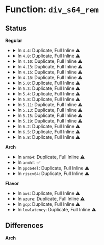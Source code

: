 # Function: <code>div_s64_rem</code>

## Status
<b>Regular</b>
<ul>
<li>
<details>
<summary>In <code>4.4</code>: Duplicate, Full Inline ⚠️</summary>

**Collision:** Static Duplication

**Inline:** Full

**Transformation:** False

**Instances:**

```
In kernel/time/time.c (ffffffff810eb0c4)
Location: include/linux/math64.h:27
Inline: True
Inline callers:
  - kernel/time/time.c:ns_to_timeval
```
```
In kernel/time/ntp.c (0)
Location: include/linux/math64.h:27
Inline: True
```
```
In lib/vsprintf.c (ffffffff813f3422)
Location: include/linux/math64.h:27
Inline: True
Inline callers:
  - lib/vsprintf.c:vsscanf
```
```
In drivers/rtc/rtc-lib.c (ffffffff81673025)
Location: include/linux/math64.h:27
Inline: True
Inline callers:
  - drivers/rtc/rtc-lib.c:rtc_time64_to_tm
```
```
In drivers/thermal/power_allocator.c (ffffffff8168a056)
Location: include/linux/math64.h:27
Inline: True
Inline callers:
  - drivers/thermal/power_allocator.c:power_allocator_throttle
```
</details>
</li>
<li>
<details>
<summary>In <code>4.8</code>: Duplicate, Full Inline ⚠️</summary>

**Collision:** Static Duplication

**Inline:** Full

**Transformation:** False

**Instances:**

```
In kernel/time/time.c (ffffffff810f1d97)
Location: include/linux/math64.h:27
Inline: True
Inline callers:
  - kernel/time/time.c:ns_to_timeval
```
```
In kernel/time/ntp.c (ffffffff810fea50)
Location: include/linux/math64.h:27
Inline: True
Inline callers:
  - kernel/time/ntp.c:__do_adjtimex
  - kernel/time/ntp.c:second_overflow
  - kernel/time/ntp.c:second_overflow
```
```
In kernel/time/timeconv.c (ffffffff81100b56)
Location: include/linux/math64.h:27
Inline: True
Inline callers:
  - kernel/time/timeconv.c:time64_to_tm
```
```
In lib/vsprintf.c (ffffffff8143b0ba)
Location: include/linux/math64.h:27
Inline: True
Inline callers:
  - lib/vsprintf.c:vsscanf
```
```
In drivers/rtc/rtc-lib.c (ffffffff816d3815)
Location: include/linux/math64.h:27
Inline: True
Inline callers:
  - drivers/rtc/rtc-lib.c:rtc_time64_to_tm
```
```
In drivers/thermal/power_allocator.c (ffffffff816eae6c)
Location: include/linux/math64.h:27
Inline: True
Inline callers:
  - drivers/thermal/power_allocator.c:allocate_power
```
</details>
</li>
<li>
<details>
<summary>In <code>4.10</code>: Duplicate, Full Inline ⚠️</summary>

**Collision:** Static Duplication

**Inline:** Full

**Transformation:** False

**Instances:**

```
In kernel/time/time.c (ffffffff810f8f17)
Location: include/linux/math64.h:27
Inline: True
Inline callers:
  - kernel/time/time.c:ns_to_timeval
```
```
In kernel/time/ntp.c (ffffffff81101840)
Location: include/linux/math64.h:27
Inline: True
Inline callers:
  - kernel/time/ntp.c:__do_adjtimex
  - kernel/time/ntp.c:second_overflow
  - kernel/time/ntp.c:second_overflow
```
```
In kernel/time/timeconv.c (ffffffff811038f6)
Location: include/linux/math64.h:27
Inline: True
Inline callers:
  - kernel/time/timeconv.c:time64_to_tm
```
```
In lib/vsprintf.c (ffffffff8145808e)
Location: include/linux/math64.h:27
Inline: True
Inline callers:
  - lib/vsprintf.c:vsscanf
```
```
In drivers/rtc/rtc-lib.c (ffffffff817034f5)
Location: include/linux/math64.h:27
Inline: True
Inline callers:
  - drivers/rtc/rtc-lib.c:rtc_time64_to_tm
```
```
In drivers/thermal/power_allocator.c (ffffffff8171bd8c)
Location: include/linux/math64.h:27
Inline: True
Inline callers:
  - drivers/thermal/power_allocator.c:allocate_power
```
</details>
</li>
<li>
<details>
<summary>In <code>4.13</code>: Duplicate, Full Inline ⚠️</summary>

**Collision:** Static Duplication

**Inline:** Full

**Transformation:** False

**Instances:**

```
In kernel/time/time.c (ffffffff810fb1bb)
Location: include/linux/math64.h:27
Inline: True
Inline callers:
  - kernel/time/time.c:ns_to_timeval
```
```
In kernel/time/ntp.c (ffffffff81103942)
Location: include/linux/math64.h:27
Inline: True
Inline callers:
  - kernel/time/ntp.c:__do_adjtimex
  - kernel/time/ntp.c:second_overflow
  - kernel/time/ntp.c:second_overflow
```
```
In kernel/time/timeconv.c (ffffffff81105a26)
Location: include/linux/math64.h:27
Inline: True
Inline callers:
  - kernel/time/timeconv.c:time64_to_tm
```
```
In drivers/rtc/rtc-lib.c (ffffffff81718ce5)
Location: include/linux/math64.h:27
Inline: True
Inline callers:
  - drivers/rtc/rtc-lib.c:rtc_time64_to_tm
```
```
In drivers/thermal/power_allocator.c (ffffffff8173401b)
Location: include/linux/math64.h:27
Inline: True
Inline callers:
  - drivers/thermal/power_allocator.c:allocate_power
```
```
In lib/vsprintf.c (ffffffff818f9c04)
Location: include/linux/math64.h:27
Inline: True
Inline callers:
  - lib/vsprintf.c:vsscanf
```
</details>
</li>
<li>
<details>
<summary>In <code>4.15</code>: Duplicate, Full Inline ⚠️</summary>

**Collision:** Static Duplication

**Inline:** Full

**Transformation:** False

**Instances:**

```
In kernel/sched/fair.c (ffffffff810c9e3e)
Location: include/linux/math64.h:38
Inline: True
Inline callers:
  - kernel/sched/fair.c:sched_group_set_shares
  - kernel/sched/fair.c:sched_group_set_shares
  - kernel/sched/fair.c:sched_group_set_shares
  - kernel/sched/fair.c:dequeue_task_fair
  - kernel/sched/fair.c:dequeue_task_fair
  - kernel/sched/fair.c:dequeue_task_fair
  - kernel/sched/fair.c:enqueue_task_fair
  - kernel/sched/fair.c:enqueue_task_fair
  - kernel/sched/fair.c:enqueue_task_fair
```
```
In kernel/time/time.c (ffffffff81105b5b)
Location: include/linux/math64.h:38
Inline: True
Inline callers:
  - kernel/time/time.c:ns_to_timeval
```
```
In kernel/time/ntp.c (ffffffff8110e9d2)
Location: include/linux/math64.h:38
Inline: True
Inline callers:
  - kernel/time/ntp.c:__do_adjtimex
  - kernel/time/ntp.c:second_overflow
  - kernel/time/ntp.c:second_overflow
```
```
In kernel/time/timeconv.c (ffffffff81110a96)
Location: include/linux/math64.h:38
Inline: True
Inline callers:
  - kernel/time/timeconv.c:time64_to_tm
```
```
In drivers/rtc/rtc-lib.c (ffffffff81789ec5)
Location: include/linux/math64.h:38
Inline: True
Inline callers:
  - drivers/rtc/rtc-lib.c:rtc_time64_to_tm
```
```
In drivers/thermal/power_allocator.c (ffffffff817a51dd)
Location: include/linux/math64.h:38
Inline: True
Inline callers:
  - drivers/thermal/power_allocator.c:allocate_power
```
```
In lib/vsprintf.c (ffffffff81980882)
Location: include/linux/math64.h:38
Inline: True
Inline callers:
  - lib/vsprintf.c:vsscanf
```
</details>
</li>
<li>
<details>
<summary>In <code>4.18</code>: Duplicate, Full Inline ⚠️</summary>

**Collision:** Static Duplication

**Inline:** Full

**Transformation:** False

**Instances:**

```
In kernel/sched/fair.c (ffffffff810d1e7a)
Location: include/linux/math64.h:38
Inline: True
Inline callers:
  - kernel/sched/fair.c:sched_group_set_shares
  - kernel/sched/fair.c:sched_group_set_shares
  - kernel/sched/fair.c:sched_group_set_shares
  - kernel/sched/fair.c:detach_entity_cfs_rq
  - kernel/sched/fair.c:detach_entity_cfs_rq
  - kernel/sched/fair.c:detach_entity_cfs_rq
  - kernel/sched/fair.c:task_tick_fair
  - kernel/sched/fair.c:task_tick_fair
  - kernel/sched/fair.c:task_tick_fair
  - kernel/sched/fair.c:enqueue_task_fair
  - kernel/sched/fair.c:enqueue_task_fair
  - kernel/sched/fair.c:enqueue_task_fair
```
```
In kernel/time/time.c (ffffffff81110e1e)
Location: include/linux/math64.h:38
Inline: True
Inline callers:
  - kernel/time/time.c:ns_to_kernel_old_timeval
  - kernel/time/time.c:ns_to_timeval
```
```
In kernel/time/ntp.c (ffffffff8111a41d)
Location: include/linux/math64.h:38
Inline: True
Inline callers:
  - kernel/time/ntp.c:__do_adjtimex
  - kernel/time/ntp.c:second_overflow
  - kernel/time/ntp.c:second_overflow
```
```
In kernel/time/timeconv.c (ffffffff8111c4a5)
Location: include/linux/math64.h:38
Inline: True
Inline callers:
  - kernel/time/timeconv.c:time64_to_tm
```
```
In drivers/rtc/rtc-lib.c (ffffffff817cafe5)
Location: include/linux/math64.h:38
Inline: True
Inline callers:
  - drivers/rtc/rtc-lib.c:rtc_time64_to_tm
```
```
In drivers/thermal/power_allocator.c (ffffffff817ecc8b)
Location: include/linux/math64.h:38
Inline: True
Inline callers:
  - drivers/thermal/power_allocator.c:allocate_power
```
```
In lib/vsprintf.c (ffffffff819dc8fb)
Location: include/linux/math64.h:38
Inline: True
Inline callers:
  - lib/vsprintf.c:vsscanf
```
</details>
</li>
<li>
<details>
<summary>In <code>5.0</code>: Duplicate, Full Inline ⚠️</summary>

**Collision:** Static Duplication

**Inline:** Full

**Transformation:** False

**Instances:**

```
In kernel/sched/fair.c (ffffffff810db7de)
Location: include/linux/math64.h:38
Inline: True
Inline callers:
  - kernel/sched/fair.c:sched_group_set_shares
  - kernel/sched/fair.c:sched_group_set_shares
  - kernel/sched/fair.c:sched_group_set_shares
  - kernel/sched/fair.c:task_tick_fair
  - kernel/sched/fair.c:task_tick_fair
  - kernel/sched/fair.c:task_tick_fair
  - kernel/sched/fair.c:update_blocked_averages
  - kernel/sched/fair.c:update_blocked_averages
  - kernel/sched/fair.c:update_blocked_averages
  - kernel/sched/fair.c:dequeue_task_fair
  - kernel/sched/fair.c:dequeue_task_fair
  - kernel/sched/fair.c:dequeue_task_fair
```
```
In kernel/time/time.c (ffffffff8111c5f0)
Location: include/linux/math64.h:38
Inline: True
Inline callers:
  - kernel/time/time.c:ns_to_kernel_old_timeval
  - kernel/time/time.c:ns_to_timeval
```
```
In kernel/time/ntp.c (ffffffff8112591d)
Location: include/linux/math64.h:38
Inline: True
Inline callers:
  - kernel/time/ntp.c:__do_adjtimex
  - kernel/time/ntp.c:second_overflow
  - kernel/time/ntp.c:second_overflow
```
```
In kernel/time/timeconv.c (ffffffff81127c55)
Location: include/linux/math64.h:38
Inline: True
Inline callers:
  - kernel/time/timeconv.c:time64_to_tm
```
```
In fs/fat/misc.c (ffffffff813c975b)
Location: include/linux/math64.h:38
Inline: True
Inline callers:
  - fs/fat/misc.c:fat_truncate_time
```
```
In drivers/rtc/lib.c (ffffffff817f2695)
Location: include/linux/math64.h:38
Inline: True
Inline callers:
  - drivers/rtc/lib.c:rtc_time64_to_tm
```
```
In drivers/thermal/power_allocator.c (ffffffff81818db1)
Location: include/linux/math64.h:38
Inline: True
Inline callers:
  - drivers/thermal/power_allocator.c:allocate_power
```
```
In lib/vsprintf.c (ffffffff81a14dfa)
Location: include/linux/math64.h:38
Inline: True
Inline callers:
  - lib/vsprintf.c:vsscanf
```
</details>
</li>
<li>
<details>
<summary>In <code>5.3</code>: Duplicate, Full Inline ⚠️</summary>

**Collision:** Static Duplication

**Inline:** Full

**Transformation:** False

**Instances:**

```
In kernel/sched/fair.c (ffffffff810db779)
Location: include/linux/math64.h:38
Inline: True
```
```
In kernel/time/time.c (ffffffff81126f23)
Location: include/linux/math64.h:38
Inline: True
Inline callers:
  - kernel/time/time.c:ns_to_kernel_old_timeval
  - kernel/time/time.c:ns_to_timeval
```
```
In kernel/time/ntp.c (ffffffff81130349)
Location: include/linux/math64.h:38
Inline: True
Inline callers:
  - kernel/time/ntp.c:__do_adjtimex
  - kernel/time/ntp.c:second_overflow
  - kernel/time/ntp.c:second_overflow
```
```
In kernel/time/timeconv.c (ffffffff81132675)
Location: include/linux/math64.h:38
Inline: True
Inline callers:
  - kernel/time/timeconv.c:time64_to_tm
```
```
In fs/fat/misc.c (ffffffff813f42fb)
Location: include/linux/math64.h:38
Inline: True
Inline callers:
  - fs/fat/misc.c:fat_truncate_time
```
```
In drivers/tty/serial/8250/8250_pci.c (ffffffff816902eb)
Location: include/linux/math64.h:38
Inline: True
Inline callers:
  - drivers/tty/serial/8250/8250_pci.c:pci_sunix_setup
```
```
In drivers/rtc/lib.c (ffffffff81833365)
Location: include/linux/math64.h:38
Inline: True
Inline callers:
  - drivers/rtc/lib.c:rtc_time64_to_tm
```
```
In drivers/thermal/power_allocator.c (ffffffff8185aeda)
Location: include/linux/math64.h:38
Inline: True
Inline callers:
  - drivers/thermal/power_allocator.c:allocate_power
```
```
In lib/vsprintf.c (ffffffff81a84668)
Location: include/linux/math64.h:38
Inline: True
Inline callers:
  - lib/vsprintf.c:vsscanf
```
</details>
</li>
<li>
<details>
<summary>In <code>5.4</code>: Duplicate, Full Inline ⚠️</summary>

**Collision:** Static Duplication

**Inline:** Full

**Transformation:** False

**Instances:**

```
In kernel/sched/fair.c (ffffffff810e5e33)
Location: include/linux/math64.h:38
Inline: True
```
```
In kernel/time/time.c (ffffffff81132ec3)
Location: include/linux/math64.h:38
Inline: True
Inline callers:
  - kernel/time/time.c:ns_to_kernel_old_timeval
  - kernel/time/time.c:ns_to_timeval
```
```
In kernel/time/ntp.c (ffffffff8113c289)
Location: include/linux/math64.h:38
Inline: True
Inline callers:
  - kernel/time/ntp.c:__do_adjtimex
  - kernel/time/ntp.c:second_overflow
  - kernel/time/ntp.c:second_overflow
```
```
In kernel/time/timeconv.c (ffffffff8113e5c5)
Location: include/linux/math64.h:38
Inline: True
Inline callers:
  - kernel/time/timeconv.c:time64_to_tm
```
```
In fs/fat/misc.c (ffffffff8140e1cb)
Location: include/linux/math64.h:38
Inline: True
Inline callers:
  - fs/fat/misc.c:fat_truncate_time
```
```
In drivers/tty/serial/8250/8250_pci.c (ffffffff816b2d2b)
Location: include/linux/math64.h:38
Inline: True
Inline callers:
  - drivers/tty/serial/8250/8250_pci.c:pci_sunix_setup
```
```
In drivers/rtc/lib.c (ffffffff81864ca5)
Location: include/linux/math64.h:38
Inline: True
Inline callers:
  - drivers/rtc/lib.c:rtc_time64_to_tm
```
```
In drivers/thermal/power_allocator.c (ffffffff8188c9ea)
Location: include/linux/math64.h:38
Inline: True
Inline callers:
  - drivers/thermal/power_allocator.c:allocate_power
```
```
In lib/vsprintf.c (ffffffff81abb8cc)
Location: include/linux/math64.h:38
Inline: True
Inline callers:
  - lib/vsprintf.c:vsscanf
```
</details>
</li>
<li>
<details>
<summary>In <code>5.8</code>: Duplicate, Full Inline ⚠️</summary>

**Collision:** Static Duplication

**Inline:** Full

**Transformation:** False

**Instances:**

```
In kernel/sched/fair.c (ffffffff810eceec)
Location: include/linux/math64.h:39
Inline: True
```
```
In kernel/time/ntp.c (ffffffff8114aeea)
Location: include/linux/math64.h:39
Inline: True
Inline callers:
  - kernel/time/ntp.c:second_overflow
  - kernel/time/ntp.c:second_overflow
  - kernel/time/ntp.c:ntp_update_offset
```
```
In kernel/time/timeconv.c (ffffffff8114d7f5)
Location: include/linux/math64.h:39
Inline: True
Inline callers:
  - kernel/time/timeconv.c:time64_to_tm
```
```
In fs/fat/misc.c (ffffffff8145bf95)
Location: include/linux/math64.h:39
Inline: True
Inline callers:
  - fs/fat/misc.c:fat_truncate_time
```
```
In lib/vsprintf.c (ffffffff815f7419)
Location: include/linux/math64.h:39
Inline: True
Inline callers:
  - lib/vsprintf.c:vsscanf
```
```
In drivers/tty/serial/8250/8250_pci.c (ffffffff81765318)
Location: include/linux/math64.h:39
Inline: True
Inline callers:
  - drivers/tty/serial/8250/8250_pci.c:pci_sunix_setup
```
```
In drivers/rtc/lib.c (ffffffff81938565)
Location: include/linux/math64.h:39
Inline: True
Inline callers:
  - drivers/rtc/lib.c:rtc_time64_to_tm
```
```
In drivers/thermal/gov_power_allocator.c (ffffffff8195b35f)
Location: include/linux/math64.h:39
Inline: True
Inline callers:
  - drivers/thermal/gov_power_allocator.c:pid_controller
```
</details>
</li>
<li>
<details>
<summary>In <code>5.11</code>: Duplicate, Full Inline ⚠️</summary>

**Collision:** Static Duplication

**Inline:** Full

**Transformation:** False

**Instances:**

```
In kernel/sched/fair.c (ffffffff810eacea)
Location: include/linux/math64.h:39
Inline: True
```
```
In kernel/time/ntp.c (ffffffff8114731a)
Location: include/linux/math64.h:39
Inline: True
Inline callers:
  - kernel/time/ntp.c:second_overflow
  - kernel/time/ntp.c:second_overflow
  - kernel/time/ntp.c:ntp_update_offset
```
```
In kernel/time/timeconv.c (ffffffff81149945)
Location: include/linux/math64.h:39
Inline: True
Inline callers:
  - kernel/time/timeconv.c:time64_to_tm
```
```
In fs/fat/misc.c (ffffffff81477e95)
Location: include/linux/math64.h:39
Inline: True
Inline callers:
  - fs/fat/misc.c:fat_truncate_time
```
```
In lib/vsprintf.c (ffffffff8161b844)
Location: include/linux/math64.h:39
Inline: True
Inline callers:
  - lib/vsprintf.c:vsscanf
```
```
In drivers/tty/serial/8250/8250_pci.c (ffffffff81780278)
Location: include/linux/math64.h:39
Inline: True
Inline callers:
  - drivers/tty/serial/8250/8250_pci.c:pci_sunix_setup
```
```
In drivers/rtc/lib.c (ffffffff8193e8a2)
Location: include/linux/math64.h:39
Inline: True
Inline callers:
  - drivers/rtc/lib.c:rtc_time64_to_tm
```
```
In drivers/thermal/gov_power_allocator.c (ffffffff81962020)
Location: include/linux/math64.h:39
Inline: True
Inline callers:
  - drivers/thermal/gov_power_allocator.c:pid_controller
```
</details>
</li>
<li>
<details>
<summary>In <code>5.13</code>: Duplicate, Full Inline ⚠️</summary>

**Collision:** Static Duplication

**Inline:** Full

**Transformation:** False

**Instances:**

```
In kernel/sched/fair.c (ffffffff810ecb73)
Location: include/linux/math64.h:39
Inline: True
```
```
In kernel/time/ntp.c (ffffffff811480dc)
Location: include/linux/math64.h:39
Inline: True
Inline callers:
  - kernel/time/ntp.c:process_adjtimex_modes
  - kernel/time/ntp.c:second_overflow
  - kernel/time/ntp.c:second_overflow
```
```
In kernel/time/timeconv.c (ffffffff8114ae15)
Location: include/linux/math64.h:39
Inline: True
Inline callers:
  - kernel/time/timeconv.c:time64_to_tm
```
```
In fs/fat/misc.c (ffffffff8147d906)
Location: include/linux/math64.h:39
Inline: True
Inline callers:
  - fs/fat/misc.c:fat_truncate_time
```
```
In drivers/tty/serial/8250/8250_pci.c (ffffffff81763b98)
Location: include/linux/math64.h:39
Inline: True
Inline callers:
  - drivers/tty/serial/8250/8250_pci.c:pci_sunix_setup
```
```
In drivers/rtc/lib.c (ffffffff81922095)
Location: include/linux/math64.h:39
Inline: True
Inline callers:
  - drivers/rtc/lib.c:rtc_time64_to_tm
```
```
In drivers/thermal/gov_power_allocator.c (ffffffff8194561f)
Location: include/linux/math64.h:39
Inline: True
Inline callers:
  - drivers/thermal/gov_power_allocator.c:pid_controller
```
</details>
</li>
<li>
<details>
<summary>In <code>5.15</code>: Duplicate, Full Inline ⚠️</summary>

**Collision:** Static Duplication

**Inline:** Full

**Transformation:** False

**Instances:**

```
In kernel/sched/fair.c (ffffffff811057c3)
Location: include/linux/math64.h:40
Inline: True
```
```
In kernel/time/ntp.c (ffffffff8116bfb9)
Location: include/linux/math64.h:40
Inline: True
Inline callers:
  - kernel/time/ntp.c:second_overflow
  - kernel/time/ntp.c:second_overflow
  - kernel/time/ntp.c:ntp_update_offset
```
```
In kernel/time/timeconv.c (ffffffff8116ec85)
Location: include/linux/math64.h:40
Inline: True
Inline callers:
  - kernel/time/timeconv.c:time64_to_tm
```
```
In fs/fat/misc.c (ffffffff814d5186)
Location: include/linux/math64.h:40
Inline: True
Inline callers:
  - fs/fat/misc.c:fat_truncate_time
```
```
In drivers/tty/serial/8250/8250_pci.c (ffffffff817e8018)
Location: include/linux/math64.h:40
Inline: True
Inline callers:
  - drivers/tty/serial/8250/8250_pci.c:pci_sunix_setup
```
```
In drivers/rtc/lib.c (ffffffff819c5005)
Location: include/linux/math64.h:40
Inline: True
Inline callers:
  - drivers/rtc/lib.c:rtc_time64_to_tm
```
```
In drivers/i2c/busses/i2c-designware-platdrv.c (ffffffff819d73ce)
Location: include/linux/math64.h:40
Inline: True
Inline callers:
  - drivers/i2c/busses/i2c-designware-platdrv.c:dw_i2c_plat_probe
```
```
In drivers/ptp/ptp_vclock.c (ffffffff819dafd0)
Location: include/linux/math64.h:40
Inline: True
Inline callers:
  - drivers/ptp/ptp_vclock.c:ptp_vclock_adjfine
```
```
In drivers/thermal/gov_power_allocator.c (ffffffff819ea04f)
Location: include/linux/math64.h:40
Inline: True
Inline callers:
  - drivers/thermal/gov_power_allocator.c:pid_controller
```
</details>
</li>
<li>
<details>
<summary>In <code>5.19</code>: Duplicate, Full Inline ⚠️</summary>

**Collision:** Static Duplication

**Inline:** Full

**Transformation:** False

**Instances:**

```
In kernel/time/ntp.c (ffffffff8119ff71)
Location: include/linux/math64.h:40
Inline: True
Inline callers:
  - kernel/time/ntp.c:second_overflow
  - kernel/time/ntp.c:second_overflow
  - kernel/time/ntp.c:ntp_update_offset
```
```
In kernel/time/timeconv.c (ffffffff811a2fa5)
Location: include/linux/math64.h:40
Inline: True
Inline callers:
  - kernel/time/timeconv.c:time64_to_tm
```
```
In fs/fat/misc.c (ffffffff815621c3)
Location: include/linux/math64.h:40
Inline: True
Inline callers:
  - fs/fat/misc.c:fat_truncate_time
```
```
In drivers/tty/serial/8250/8250_pci.c (ffffffff81927bd7)
Location: include/linux/math64.h:40
Inline: True
Inline callers:
  - drivers/tty/serial/8250/8250_pci.c:pci_sunix_setup
```
```
In drivers/rtc/lib.c (ffffffff81b25585)
Location: include/linux/math64.h:40
Inline: True
Inline callers:
  - drivers/rtc/lib.c:rtc_time64_to_tm
```
```
In drivers/i2c/busses/i2c-designware-platdrv.c (ffffffff81b39f56)
Location: include/linux/math64.h:40
Inline: True
Inline callers:
  - drivers/i2c/busses/i2c-designware-platdrv.c:dw_i2c_plat_probe
```
```
In drivers/ptp/ptp_vclock.c (ffffffff81b3e7af)
Location: include/linux/math64.h:40
Inline: True
Inline callers:
  - drivers/ptp/ptp_vclock.c:ptp_vclock_adjfine
```
```
In drivers/thermal/gov_power_allocator.c (ffffffff81b4fd03)
Location: include/linux/math64.h:40
Inline: True
Inline callers:
  - drivers/thermal/gov_power_allocator.c:pid_controller
```
</details>
</li>
<li>
<details>
<summary>In <code>6.2</code>: Duplicate, Full Inline ⚠️</summary>

**Collision:** Static Duplication

**Inline:** Full

**Transformation:** False

**Instances:**

```
In kernel/time/ntp.c (ffffffff811ded6a)
Location: include/linux/math64.h:40
Inline: True
Inline callers:
  - kernel/time/ntp.c:second_overflow
  - kernel/time/ntp.c:second_overflow
  - kernel/time/ntp.c:ntp_update_offset
```
```
In kernel/time/timeconv.c (ffffffff811e2565)
Location: include/linux/math64.h:40
Inline: True
Inline callers:
  - kernel/time/timeconv.c:time64_to_tm
```
```
In fs/fat/misc.c (ffffffff81604933)
Location: include/linux/math64.h:40
Inline: True
Inline callers:
  - fs/fat/misc.c:fat_truncate_time
```
```
In drivers/tty/serial/8250/8250_pci.c (ffffffff81a84b08)
Location: include/linux/math64.h:40
Inline: True
Inline callers:
  - drivers/tty/serial/8250/8250_pci.c:pci_sunix_setup
```
```
In drivers/rtc/lib.c (ffffffff81cb8b05)
Location: include/linux/math64.h:40
Inline: True
Inline callers:
  - drivers/rtc/lib.c:rtc_time64_to_tm
```
```
In drivers/i2c/busses/i2c-designware-platdrv.c (ffffffff81ccf8d6)
Location: include/linux/math64.h:40
Inline: True
Inline callers:
  - drivers/i2c/busses/i2c-designware-platdrv.c:dw_i2c_plat_probe
```
```
In drivers/ptp/ptp_vclock.c (ffffffff81cd4a95)
Location: include/linux/math64.h:40
Inline: True
Inline callers:
  - drivers/ptp/ptp_vclock.c:ptp_vclock_adjfine
```
```
In drivers/thermal/gov_power_allocator.c (ffffffff81ce7c53)
Location: include/linux/math64.h:40
Inline: True
Inline callers:
  - drivers/thermal/gov_power_allocator.c:pid_controller
```
</details>
</li>
<li>
<details>
<summary>In <code>6.5</code>: Duplicate, Full Inline ⚠️</summary>

**Collision:** Static Duplication

**Inline:** Full

**Transformation:** False

**Instances:**

```
In kernel/time/ntp.c (ffffffff811f31b6)
Location: include/linux/math64.h:40
Inline: True
Inline callers:
  - kernel/time/ntp.c:second_overflow
  - kernel/time/ntp.c:second_overflow
  - kernel/time/ntp.c:ntp_update_offset
```
```
In kernel/time/clocksource.c (ffffffff811f4dcc)
Location: include/linux/math64.h:40
Inline: True
Inline callers:
  - kernel/time/clocksource.c:clocksource_watchdog
  - kernel/time/clocksource.c:clocksource_watchdog
```
```
In kernel/time/timeconv.c (ffffffff811f6ac5)
Location: include/linux/math64.h:40
Inline: True
Inline callers:
  - kernel/time/timeconv.c:time64_to_tm
```
```
In fs/fat/misc.c (ffffffff8163c843)
Location: include/linux/math64.h:40
Inline: True
Inline callers:
  - fs/fat/misc.c:fat_truncate_time
```
```
In drivers/tty/serial/8250/8250_pci.c (ffffffff81ad01be)
Location: include/linux/math64.h:40
Inline: True
Inline callers:
  - drivers/tty/serial/8250/8250_pci.c:pci_sunix_setup
```
```
In drivers/rtc/lib.c (ffffffff81d20265)
Location: include/linux/math64.h:40
Inline: True
Inline callers:
  - drivers/rtc/lib.c:rtc_time64_to_tm
```
```
In drivers/i2c/busses/i2c-designware-platdrv.c (ffffffff81d379cf)
Location: include/linux/math64.h:40
Inline: True
Inline callers:
  - drivers/i2c/busses/i2c-designware-platdrv.c:dw_i2c_plat_probe
```
```
In drivers/ptp/ptp_vclock.c (ffffffff81d3c6f5)
Location: include/linux/math64.h:40
Inline: True
Inline callers:
  - drivers/ptp/ptp_vclock.c:ptp_vclock_adjfine
```
```
In drivers/thermal/gov_power_allocator.c (ffffffff81d50433)
Location: include/linux/math64.h:40
Inline: True
Inline callers:
  - drivers/thermal/gov_power_allocator.c:pid_controller
```
</details>
</li>
<li>
<details>
<summary>In <code>6.8</code>: Duplicate, Full Inline ⚠️</summary>

**Collision:** Static Duplication

**Inline:** Full

**Transformation:** False

**Instances:**

```
In kernel/sched/fair.c (ffffffff8116bc8a)
Location: include/linux/math64.h:40
Inline: True
Inline callers:
  - kernel/sched/fair.c:place_entity
  - kernel/sched/fair.c:reweight_entity
  - kernel/sched/fair.c:reweight_entity
  - kernel/sched/fair.c:reweight_entity
  - kernel/sched/fair.c:avg_vruntime
```
```
In kernel/time/ntp.c (ffffffff812092f6)
Location: include/linux/math64.h:40
Inline: True
Inline callers:
  - kernel/time/ntp.c:second_overflow
  - kernel/time/ntp.c:second_overflow
  - kernel/time/ntp.c:ntp_update_offset
```
```
In kernel/time/clocksource.c (ffffffff8120af23)
Location: include/linux/math64.h:40
Inline: True
Inline callers:
  - kernel/time/clocksource.c:clocksource_watchdog
  - kernel/time/clocksource.c:clocksource_watchdog
```
```
In kernel/time/timeconv.c (ffffffff8120cc65)
Location: include/linux/math64.h:40
Inline: True
Inline callers:
  - kernel/time/timeconv.c:time64_to_tm
```
```
In mm/ksm.c (ffffffff8148cef6)
Location: include/linux/math64.h:40
Inline: True
Inline callers:
  - mm/ksm.c:scan_time_advisor
```
```
In fs/fat/misc.c (ffffffff81675dd3)
Location: include/linux/math64.h:40
Inline: True
Inline callers:
  - fs/fat/misc.c:fat_truncate_time
```
```
In drivers/tty/serial/8250/8250_pci.c (ffffffff81b2401e)
Location: include/linux/math64.h:40
Inline: True
Inline callers:
  - drivers/tty/serial/8250/8250_pci.c:pci_sunix_setup
```
```
In drivers/gpu/drm/drm_vblank.c (ffffffff81cb5683)
Location: include/linux/math64.h:40
Inline: True
Inline callers:
  - drivers/gpu/drm/drm_vblank.c:drm_crtc_vblank_helper_get_vblank_timestamp_internal
```
```
In drivers/rtc/lib.c (ffffffff81dd5f95)
Location: include/linux/math64.h:40
Inline: True
Inline callers:
  - drivers/rtc/lib.c:rtc_time64_to_tm
```
```
In drivers/i2c/busses/i2c-designware-platdrv.c (ffffffff81dedc4f)
Location: include/linux/math64.h:40
Inline: True
Inline callers:
  - drivers/i2c/busses/i2c-designware-platdrv.c:dw_i2c_plat_probe
```
```
In drivers/ptp/ptp_vclock.c (ffffffff81df3035)
Location: include/linux/math64.h:40
Inline: True
Inline callers:
  - drivers/ptp/ptp_vclock.c:ptp_vclock_adjfine
```
```
In drivers/thermal/gov_power_allocator.c (ffffffff81e07288)
Location: include/linux/math64.h:40
Inline: True
Inline callers:
  - drivers/thermal/gov_power_allocator.c:pid_controller
```
</details>
</li>
</ul>
<b>Arch</b>
<ul>
<li>
<details>
<summary>In <code>arm64</code>: Duplicate, Full Inline ⚠️</summary>

**Collision:** Static Duplication

**Inline:** Full

**Transformation:** False

**Instances:**

```
In kernel/sched/fair.c (ffff800010145594)
Location: include/linux/math64.h:38
Inline: True
```
```
In kernel/time/time.c (ffff80001019a1f0)
Location: include/linux/math64.h:38
Inline: True
Inline callers:
  - kernel/time/time.c:ns_to_kernel_old_timeval
  - kernel/time/time.c:ns_to_timeval
```
```
In kernel/time/ntp.c (ffff8000101a6590)
Location: include/linux/math64.h:38
Inline: True
Inline callers:
  - kernel/time/ntp.c:__do_adjtimex
  - kernel/time/ntp.c:second_overflow
  - kernel/time/ntp.c:second_overflow
```
```
In kernel/time/timeconv.c (ffff8000101a82f8)
Location: include/linux/math64.h:38
Inline: True
Inline callers:
  - kernel/time/timeconv.c:time64_to_tm
```
```
In fs/fat/misc.c (ffff8000104eed0c)
Location: include/linux/math64.h:38
Inline: True
Inline callers:
  - fs/fat/misc.c:fat_truncate_time
```
```
In drivers/tty/serial/8250/8250_pci.c (ffff80001088e4b0)
Location: include/linux/math64.h:38
Inline: True
Inline callers:
  - drivers/tty/serial/8250/8250_pci.c:pci_sunix_setup
```
```
In drivers/rtc/lib.c (ffff800010aa647c)
Location: include/linux/math64.h:38
Inline: True
Inline callers:
  - drivers/rtc/lib.c:rtc_time64_to_tm
```
```
In drivers/thermal/power_allocator.c (ffff800010adb62c)
Location: include/linux/math64.h:38
Inline: True
Inline callers:
  - drivers/thermal/power_allocator.c:allocate_power
```
```
In drivers/thermal/armada_thermal.c (ffff800010ade164)
Location: include/linux/math64.h:38
Inline: True
Inline callers:
  - drivers/thermal/armada_thermal.c:armada_thermal_probe
  - drivers/thermal/armada_thermal.c:armada_thermal_probe
```
```
In lib/vsprintf.c (ffff800010d98784)
Location: include/linux/math64.h:38
Inline: True
Inline callers:
  - lib/vsprintf.c:vsscanf
```
</details>
</li>
<li>
<details>
<summary>In <code>armhf</code>: ✅</summary>

```c
s64 div_s64_rem(s64 dividend, s32 divisor, s32 *remainder);
```

**Collision:** Unique Global

**Inline:** No

**Transformation:** False

**Instances:**

```
In lib/math/div64.c (c07e0898)
Location: lib/math/div64.c:71
Inline: False
Direct callers:
  - kernel/sched/deadline.c:task_non_contending
  - kernel/time/time.c:ns_to_kernel_old_timeval
  - kernel/time/ntp.c:__do_adjtimex
  - kernel/time/ntp.c:__do_adjtimex
  - kernel/time/ntp.c:second_overflow
  - kernel/time/ntp.c:second_overflow
  - kernel/time/timeconv.c:time64_to_tm
  - fs/fat/misc.c:fat_truncate_time
  - drivers/tty/serial/8250/8250_pci.c:pci_sunix_setup
  - drivers/rtc/lib.c:rtc_time64_to_tm
  - drivers/thermal/power_allocator.c:allocate_power
  - drivers/thermal/armada_thermal.c:armada_thermal_probe
  - drivers/thermal/armada_thermal.c:armada_thermal_probe
  - drivers/thermal/armada_thermal.c:armada_read_sensor
  - drivers/thermal/armada_thermal.c:armada_read_sensor
  - lib/vsprintf.c:vsscanf
```
**Symbols:**

```
c07e0898-c07e0954: div_s64_rem (STB_GLOBAL)
```
</details>
</li>
<li>
<details>
<summary>In <code>ppc64el</code>: Duplicate, Full Inline ⚠️</summary>

**Collision:** Static Duplication

**Inline:** Full

**Transformation:** False

**Instances:**

```
In kernel/sched/fair.c (c0000000001969ec)
Location: include/linux/math64.h:38
Inline: True
```
```
In kernel/time/time.c (c0000000001fab74)
Location: include/linux/math64.h:38
Inline: True
Inline callers:
  - kernel/time/time.c:ns_to_kernel_old_timeval
  - kernel/time/time.c:ns_to_timeval
```
```
In kernel/time/ntp.c (c0000000002088dc)
Location: include/linux/math64.h:38
Inline: True
Inline callers:
  - kernel/time/ntp.c:__do_adjtimex
  - kernel/time/ntp.c:second_overflow
  - kernel/time/ntp.c:second_overflow
```
```
In kernel/time/timeconv.c (c00000000020b1b0)
Location: include/linux/math64.h:38
Inline: True
Inline callers:
  - kernel/time/timeconv.c:time64_to_tm
```
```
In fs/fat/misc.c (c00000000062ddc4)
Location: include/linux/math64.h:38
Inline: True
Inline callers:
  - fs/fat/misc.c:fat_truncate_time
```
```
In drivers/tty/serial/8250/8250_pci.c (c000000000936d40)
Location: include/linux/math64.h:38
Inline: True
Inline callers:
  - drivers/tty/serial/8250/8250_pci.c:pci_sunix_setup
```
```
In drivers/rtc/lib.c (c000000000b86f90)
Location: include/linux/math64.h:38
Inline: True
Inline callers:
  - drivers/rtc/lib.c:rtc_time64_to_tm
```
```
In drivers/thermal/power_allocator.c (c000000000bc31a0)
Location: include/linux/math64.h:38
Inline: True
Inline callers:
  - drivers/thermal/power_allocator.c:allocate_power
```
```
In lib/vsprintf.c (c000000000edbe84)
Location: include/linux/math64.h:38
Inline: True
Inline callers:
  - lib/vsprintf.c:vsscanf
```
</details>
</li>
<li>
<details>
<summary>In <code>riscv64</code>: Duplicate, Full Inline ⚠️</summary>

**Collision:** Static Duplication

**Inline:** Full

**Transformation:** False

**Instances:**

```
In kernel/sched/fair.c (ffffffe0000f03c2)
Location: include/linux/math64.h:38
Inline: True
```
```
In kernel/time/time.c (ffffffe00012a8d8)
Location: include/linux/math64.h:38
Inline: True
Inline callers:
  - kernel/time/time.c:ns_to_kernel_old_timeval
  - kernel/time/time.c:ns_to_timeval
```
```
In kernel/time/ntp.c (ffffffe0001326c0)
Location: include/linux/math64.h:38
Inline: True
Inline callers:
  - kernel/time/ntp.c:__do_adjtimex
  - kernel/time/ntp.c:second_overflow
  - kernel/time/ntp.c:second_overflow
```
```
In kernel/time/timeconv.c (ffffffe000134104)
Location: include/linux/math64.h:38
Inline: True
Inline callers:
  - kernel/time/timeconv.c:time64_to_tm
```
```
In fs/fat/misc.c (ffffffe00035ee30)
Location: include/linux/math64.h:38
Inline: True
Inline callers:
  - fs/fat/misc.c:fat_truncate_time
```
```
In drivers/tty/serial/8250/8250_pci.c (ffffffe00055828e)
Location: include/linux/math64.h:38
Inline: True
Inline callers:
  - drivers/tty/serial/8250/8250_pci.c:pci_sunix_setup
```
```
In drivers/rtc/lib.c (ffffffe0006b28c4)
Location: include/linux/math64.h:38
Inline: True
Inline callers:
  - drivers/rtc/lib.c:rtc_time64_to_tm
```
```
In drivers/thermal/power_allocator.c (ffffffe0006d571c)
Location: include/linux/math64.h:38
Inline: True
Inline callers:
  - drivers/thermal/power_allocator.c:allocate_power
```
```
In lib/vsprintf.c (ffffffe0008c0092)
Location: include/linux/math64.h:38
Inline: True
Inline callers:
  - lib/vsprintf.c:vsscanf
```
</details>
</li>
</ul>
<b>Flavor</b>
<ul>
<li>
<details>
<summary>In <code>aws</code>: Duplicate, Full Inline ⚠️</summary>

**Collision:** Static Duplication

**Inline:** Full

**Transformation:** False

**Instances:**

```
In kernel/sched/fair.c (ffffffff810dffe3)
Location: include/linux/math64.h:38
Inline: True
```
```
In kernel/time/time.c (ffffffff8112b673)
Location: include/linux/math64.h:38
Inline: True
Inline callers:
  - kernel/time/time.c:ns_to_kernel_old_timeval
  - kernel/time/time.c:ns_to_timeval
```
```
In kernel/time/ntp.c (ffffffff81134a39)
Location: include/linux/math64.h:38
Inline: True
Inline callers:
  - kernel/time/ntp.c:__do_adjtimex
  - kernel/time/ntp.c:second_overflow
  - kernel/time/ntp.c:second_overflow
```
```
In kernel/time/timeconv.c (ffffffff81136d75)
Location: include/linux/math64.h:38
Inline: True
Inline callers:
  - kernel/time/timeconv.c:time64_to_tm
```
```
In fs/fat/misc.c (ffffffff814067ab)
Location: include/linux/math64.h:38
Inline: True
Inline callers:
  - fs/fat/misc.c:fat_truncate_time
```
```
In drivers/tty/serial/8250/8250_pci.c (ffffffff8167878b)
Location: include/linux/math64.h:38
Inline: True
Inline callers:
  - drivers/tty/serial/8250/8250_pci.c:pci_sunix_setup
```
```
In drivers/rtc/lib.c (ffffffff81817955)
Location: include/linux/math64.h:38
Inline: True
Inline callers:
  - drivers/rtc/lib.c:rtc_time64_to_tm
```
```
In drivers/thermal/power_allocator.c (ffffffff8183286a)
Location: include/linux/math64.h:38
Inline: True
Inline callers:
  - drivers/thermal/power_allocator.c:allocate_power
```
```
In lib/vsprintf.c (ffffffff81a5a71c)
Location: include/linux/math64.h:38
Inline: True
Inline callers:
  - lib/vsprintf.c:vsscanf
```
</details>
</li>
<li>
<details>
<summary>In <code>azure</code>: Duplicate, Full Inline ⚠️</summary>

**Collision:** Static Duplication

**Inline:** Full

**Transformation:** False

**Instances:**

```
In kernel/sched/fair.c (ffffffff810cefe3)
Location: include/linux/math64.h:38
Inline: True
```
```
In kernel/time/time.c (ffffffff8111dee3)
Location: include/linux/math64.h:38
Inline: True
Inline callers:
  - kernel/time/time.c:ns_to_kernel_old_timeval
  - kernel/time/time.c:ns_to_timeval
```
```
In kernel/time/ntp.c (ffffffff81127499)
Location: include/linux/math64.h:38
Inline: True
Inline callers:
  - kernel/time/ntp.c:__do_adjtimex
  - kernel/time/ntp.c:second_overflow
  - kernel/time/ntp.c:second_overflow
```
```
In kernel/time/timeconv.c (ffffffff811297c5)
Location: include/linux/math64.h:38
Inline: True
Inline callers:
  - kernel/time/timeconv.c:time64_to_tm
```
```
In fs/fat/misc.c (ffffffff813f722b)
Location: include/linux/math64.h:38
Inline: True
Inline callers:
  - fs/fat/misc.c:fat_truncate_time
```
```
In drivers/tty/serial/8250/8250_pci.c (ffffffff8165787b)
Location: include/linux/math64.h:38
Inline: True
Inline callers:
  - drivers/tty/serial/8250/8250_pci.c:pci_sunix_setup
```
```
In drivers/rtc/lib.c (ffffffff817df045)
Location: include/linux/math64.h:38
Inline: True
Inline callers:
  - drivers/rtc/lib.c:rtc_time64_to_tm
```
```
In drivers/thermal/power_allocator.c (ffffffff817f9efa)
Location: include/linux/math64.h:38
Inline: True
Inline callers:
  - drivers/thermal/power_allocator.c:allocate_power
```
```
In lib/vsprintf.c (ffffffff81a177fc)
Location: include/linux/math64.h:38
Inline: True
Inline callers:
  - lib/vsprintf.c:vsscanf
```
</details>
</li>
<li>
<details>
<summary>In <code>gcp</code>: Duplicate, Full Inline ⚠️</summary>

**Collision:** Static Duplication

**Inline:** Full

**Transformation:** False

**Instances:**

```
In kernel/sched/fair.c (ffffffff810dc363)
Location: include/linux/math64.h:38
Inline: True
```
```
In kernel/time/time.c (ffffffff81129393)
Location: include/linux/math64.h:38
Inline: True
Inline callers:
  - kernel/time/time.c:ns_to_kernel_old_timeval
  - kernel/time/time.c:ns_to_timeval
```
```
In kernel/time/ntp.c (ffffffff81132759)
Location: include/linux/math64.h:38
Inline: True
Inline callers:
  - kernel/time/ntp.c:__do_adjtimex
  - kernel/time/ntp.c:second_overflow
  - kernel/time/ntp.c:second_overflow
```
```
In kernel/time/timeconv.c (ffffffff81134a95)
Location: include/linux/math64.h:38
Inline: True
Inline callers:
  - kernel/time/timeconv.c:time64_to_tm
```
```
In fs/fat/misc.c (ffffffff81403b2b)
Location: include/linux/math64.h:38
Inline: True
Inline callers:
  - fs/fat/misc.c:fat_truncate_time
```
```
In drivers/tty/serial/8250/8250_pci.c (ffffffff816a6b6b)
Location: include/linux/math64.h:38
Inline: True
Inline callers:
  - drivers/tty/serial/8250/8250_pci.c:pci_sunix_setup
```
```
In drivers/rtc/lib.c (ffffffff81858e35)
Location: include/linux/math64.h:38
Inline: True
Inline callers:
  - drivers/rtc/lib.c:rtc_time64_to_tm
```
```
In drivers/thermal/power_allocator.c (ffffffff81881e9a)
Location: include/linux/math64.h:38
Inline: True
Inline callers:
  - drivers/thermal/power_allocator.c:allocate_power
```
```
In net/netfilter/nf_conntrack_standalone.c (ffffffff819a1a3d)
Location: include/linux/math64.h:38
Inline: True
Inline callers:
  - net/netfilter/nf_conntrack_standalone.c:ct_seq_show
```
```
In lib/vsprintf.c (ffffffff81ac6b0c)
Location: include/linux/math64.h:38
Inline: True
Inline callers:
  - lib/vsprintf.c:vsscanf
```
</details>
</li>
<li>
<details>
<summary>In <code>lowlatency</code>: Duplicate, Full Inline ⚠️</summary>

**Collision:** Static Duplication

**Inline:** Full

**Transformation:** False

**Instances:**

```
In kernel/sched/fair.c (ffffffff810e8083)
Location: include/linux/math64.h:38
Inline: True
```
```
In kernel/time/time.c (ffffffff811359e3)
Location: include/linux/math64.h:38
Inline: True
Inline callers:
  - kernel/time/time.c:ns_to_kernel_old_timeval
  - kernel/time/time.c:ns_to_timeval
```
```
In kernel/time/ntp.c (ffffffff8113f179)
Location: include/linux/math64.h:38
Inline: True
Inline callers:
  - kernel/time/ntp.c:__do_adjtimex
  - kernel/time/ntp.c:second_overflow
  - kernel/time/ntp.c:second_overflow
```
```
In kernel/time/timeconv.c (ffffffff811414b5)
Location: include/linux/math64.h:38
Inline: True
Inline callers:
  - kernel/time/timeconv.c:time64_to_tm
```
```
In fs/fat/misc.c (ffffffff8141979b)
Location: include/linux/math64.h:38
Inline: True
Inline callers:
  - fs/fat/misc.c:fat_truncate_time
```
```
In drivers/tty/serial/8250/8250_pci.c (ffffffff816c0fcb)
Location: include/linux/math64.h:38
Inline: True
Inline callers:
  - drivers/tty/serial/8250/8250_pci.c:pci_sunix_setup
```
```
In drivers/rtc/lib.c (ffffffff81873f15)
Location: include/linux/math64.h:38
Inline: True
Inline callers:
  - drivers/rtc/lib.c:rtc_time64_to_tm
```
```
In drivers/thermal/power_allocator.c (ffffffff8189d905)
Location: include/linux/math64.h:38
Inline: True
Inline callers:
  - drivers/thermal/power_allocator.c:allocate_power
```
```
In lib/vsprintf.c (ffffffff81ad2fec)
Location: include/linux/math64.h:38
Inline: True
Inline callers:
  - lib/vsprintf.c:vsscanf
```
</details>
</li>
</ul>

## Differences
<b>Arch</b>
<ul>
</ul>
